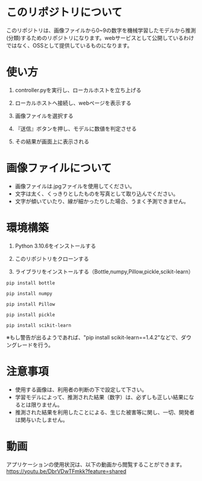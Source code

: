 # このリポジトリについて
このリポジトリは、画像ファイルから0~9の数字を機械学習したモデルから推測(分類)するためのリポジトリになります。webサービスとして公開しているわけではなく、OSSとして提供しているものになります。

# 使い方
1. controller.pyを実行し、ローカルホストを立ち上げる

1. ローカルホストへ接続し、webページを表示する

1. 画像ファイルを選択する

1. 『送信』ボタンを押し、モデルに数値を判定させる

1. その結果が画面上に表示される

# 画像ファイルについて
- 画像ファイルは.jpgファイルを使用してください。
- 文字は太く、くっきりとしたものを写真として取り込んでください。
- 文字が傾いていたり、線が細かったりした場合、うまく予測できません。

# 環境構築
1. Python 3.10.6をインストールする

1. このリポジトリをクローンする

1. ライブラリをインストールする（Bottle,numpy,Pillow,pickle,scikit-learn）
```
pip install bottle
```
```
pip install numpy
```
```
pip install Pillow
```
```
pip install pickle 
```
```
pip install scikit-learn
```
※もし警告が出るようであれば、"pip install scikit-learn==1.4.2"などで、ダウングレードを行う。


# 注意事項
- 使用する画像は、利用者の判断の下で設定して下さい。
- 学習モデルによって、推測された結果（数字）は、必ずしも正しい結果になるとは限りません。
- 推測された結果を利用したことによる、生じた被害等に関し、一切、開発者は関与いたしません。
 
# 動画
アプリケーションの使用状況は、以下の動画から閲覧することができます。<br>
https://youtu.be/DbrVDwTFmkk?feature=shared

